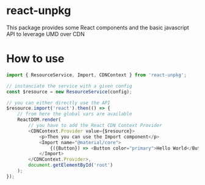 # react-unpkg

This package provides some React components and the basic javascript API to leverage UMD over CDN

# How to use

```javascript
import { ResourceService, Import, CDNContext } from 'react-unpkg';

// instanciate the service with a given config
const $resource = new ResourceService(config);

// you can either directly use the API
$resource.import('react').then(() => {
    // from here the global vars are available
    ReactDOM.render(
        // you have to add the React CDN Context Provider
        <CDNContext.Provider value={$resource}>
            <p>Then you can use the Import component</p>
            <Import name="@material/core">
                {({Button}) => <Button color="primary">Hello World</Button>;}
            </Import>
        </CDNContext.Provider>,
        document.getElementById('root')
    );
});
```
